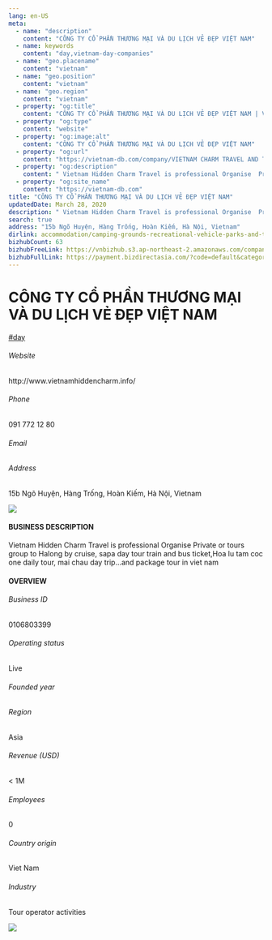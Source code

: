 ```yaml
---
lang: en-US
meta:
  - name: "description"
    content: "CÔNG TY CỔ PHẦN THƯƠNG MẠI VÀ DU LỊCH VẺ ĐẸP VIỆT NAM"
  - name: keywords
    content: "day,vietnam-day-companies"
  - name: "geo.placename"
    content: "vietnam"
  - name: "geo.position"
    content: "vietnam"
  - name: "geo.region"
    content: "vietnam"
  - property: "og:title"
    content: "CÔNG TY CỔ PHẦN THƯƠNG MẠI VÀ DU LỊCH VẺ ĐẸP VIỆT NAM | Vietnam DB"
  - property: "og:type"
    content: "website"
  - property: "og:image:alt"
    content: "CÔNG TY CỔ PHẦN THƯƠNG MẠI VÀ DU LỊCH VẺ ĐẸP VIỆT NAM"
  - property: "og:url"
    content: "https://vietnam-db.com/company/VIETNAM CHARM TRAVEL AND TRADING JOINT STOCK COMPANY-3041808"
  - property: "og:description"
    content: " Vietnam Hidden Charm Travel is professional Organise  Private or tours group to Halong by cruise, sapa day tour train and bus ticket,Hoa lu tam coc one daily tour, mai chau day trip...and package tour in viet nam      "
  - property: "og:site_name"
    content: "https://vietnam-db.com"
title: "CÔNG TY CỔ PHẦN THƯƠNG MẠI VÀ DU LỊCH VẺ ĐẸP VIỆT NAM"
updatedDate: March 28, 2020
description: " Vietnam Hidden Charm Travel is professional Organise  Private or tours group to Halong by cruise, sapa day tour train and bus ticket,Hoa lu tam coc one daily tour, mai chau day trip...and package tour in viet nam      "
search: true
address: "15b Ngõ Huyện, Hàng Trống, Hoàn Kiếm, Hà Nội, Vietnam"
dirlink: accommodation/camping-grounds-recreational-vehicle-parks-and-trailer-parks/vietnam-day-companies
bizhubCount: 63
bizhubFreeLink: https://vnbizhub.s3.ap-northeast-2.amazonaws.com/companies/vietnam-day-companies_preview.xlsx
bizhubFullLink: https://payment.bizdirectasia.com/?code=default&category=bizhub&item=vietnam-day-companies&redirect=https://vietnam-db.com
---
```



<div class="bd-item">
    <div class="item-content">
        <div class="detail-title-wrap">
            <h1 class="detail-title">
                CÔNG TY CỔ PHẦN THƯƠNG MẠI VÀ DU LỊCH VẺ ĐẸP VIỆT NAM
            </h1>
        </div>
		<div class="detail-tagslist"><a href="/accommodation/camping-grounds-recreational-vehicle-parks-and-trailer-parks/tags/day" class="detail-tagitem">#day</a></div>
        <h6 class="bd-label">Website</h6>
        <p>http://www.vietnamhiddencharm.info/</p>
		<h6 class="bd-label">Phone</h6>
        <p>091 772 12 80</p>
        <h6 class="bd-label">Email</h6>
        <p><a class="textColorPrimary" href="#"></a></p>
        <h6 class="bd-label">Address</h6>
        <p>15b Ngõ Huyện, Hàng Trống, Hoàn Kiếm, Hà Nội, Vietnam</p>
    </div>
</div>

<div class="banner-wrap text-center"><a href="" class="banner-link"><img src="/assets/vndb.com/BannerAds2.jpg" class="banner-img"></a></div>

<div class="bd-item">
    <div class="item-content">
        <h4 class="textColorPrimary item-title">BUSINESS DESCRIPTION</h4>
        <p> Vietnam Hidden Charm Travel is professional Organise  Private or tours group to Halong by cruise, sapa day tour train and bus ticket,Hoa lu tam coc one daily tour, mai chau day trip...and package tour in viet nam      </p>
    </div>
</div>

<div class="bd-item">
    <div class="item-content">
        <h4 class="textColorPrimary item-title">OVERVIEW</h4>
        <div class="item-info">
            <h6 class="bd-label">Business ID</h6>
            <p>0106803399</p>
        </div>
        <div class="item-info">
            <h6 class="bd-label">Operating status</h6>
            <p>Live<small class="bd-status_dot live"></small></p>
        </div>
        <div class="item-info">
            <h6 class="bd-label">Founded year</h6>
            <p></p>
        </div>
        <div class="item-info">
            <h6 class="bd-label">Region</h6>
            <p>Asia</p>
        </div>
        <div class="item-info">
            <h6 class="bd-label">Revenue (USD)</h6>
            <p>&lt; 1M</p>
        </div>
        <div class="item-info">
            <h6 class="bd-label">Employees</h6>
            <p>0</p>
        </div>
        <div class="item-info">
            <h6 class="bd-label">Country origin</h6>
            <p>Viet Nam</p>
        </div>
        <div class="item-info">
            <h6 class="bd-label">Industry</h6>
            <p>Tour operator activities</p>
        </div>
    </div>
</div>

<div class="banner-wrap text-center"><a href="" class="banner-link"><img src="/assets/vndb.com/BannerAd_04_728x90.jpg" class="banner-img"></a></div>

<CustomPopup popupTitle="ENTER EMAIL TO DOWNLOAD" popupSubTitle="The companies data will be sent to your inbox. Please enter your email." :free="this.$frontmatter.bizhubFreeLink" :paid="this.$frontmatter.bizhubFullLink" :count="this.$frontmatter.bizhubCount"/>

